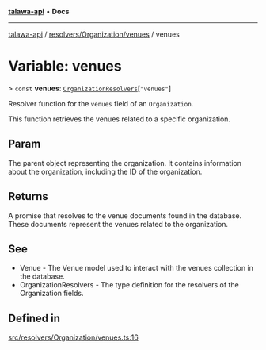 [**talawa-api**](../../../../README.md) • **Docs**

***

[talawa-api](../../../../modules.md) / [resolvers/Organization/venues](../README.md) / venues

# Variable: venues

\> `const` **venues**: [`OrganizationResolvers`](../../../../types/generatedGraphQLTypes/type-aliases/OrganizationResolvers.md)\[`"venues"`\]

Resolver function for the `venues` field of an `Organization`.

This function retrieves the venues related to a specific organization.

## Param

The parent object representing the organization. It contains information about the organization, including the ID of the organization.

## Returns

A promise that resolves to the venue documents found in the database. These documents represent the venues related to the organization.

## See

 - Venue - The Venue model used to interact with the venues collection in the database.
 - OrganizationResolvers - The type definition for the resolvers of the Organization fields.

## Defined in

[src/resolvers/Organization/venues.ts:16](https://github.com/PalisadoesFoundation/talawa-api/blob/92443bb6a5ff3ed66457149a509401986a82e570/src/resolvers/Organization/venues.ts#L16)
